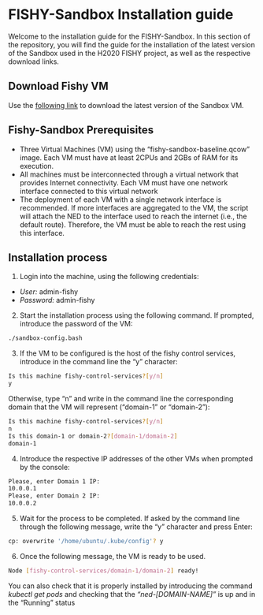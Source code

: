 # FISHY-Sandbox Installation guide

Welcome to the installation guide for the FISHY-Sandbox. In this section of the repository, you will find the guide for the installation of the latest version of the Sandbox used in the H2020 FISHY project, as well as the respective download links.

## Download Fishy VM

Use the [following link](http://www.it.uc3m.es/fvalera/fishy-sandbox-baseline-v0.qcow) to download the latest version of the Sandbox VM.

## Fishy-Sandbox Prerequisites

+ Three Virtual Machines (VM) using the “fishy-sandbox-baseline.qcow” image. Each VM must have at least 2CPUs and 2GBs of RAM for its execution.
+ All machines must be interconnected through a virtual network that provides Internet connectivity. Each VM must have one network interface connected to this virtual network
+ The deployment of each VM with a single network interface is recommended. If more interfaces are aggregated to the VM, the script will attach the NED to the interface used to reach the internet (i.e., the default route). Therefore, the VM must be able to reach the rest using this interface. 

## Installation process

1. Login into the machine, using the following credentials:
  * _User:_ admin-fishy 
  * _Password:_ admin-fishy
  
2. Start the installation process using the following command. If prompted, introduce the password of the VM:
```bash
./sandbox-config.bash
```
3. If the VM to be configured is the host of the fishy control services, introduce in the command line the “y” character:
```bash
Is this machine fishy-control-services?[y/n]
y
```
Otherwise, type “n” and write in the command line the corresponding domain that the VM will represent (“domain-1” or “domain-2”):
```bash
Is this machine fishy-control-services?[y/n]
n
Is this domain-1 or domain-2?[domain-1/domain-2]
domain-1
```
4. Introduce the respective IP addresses of the other VMs when prompted by the console:
```bash
Please, enter Domain 1 IP:
10.0.0.1
Please, enter Domain 2 IP:
10.0.0.2
```
5. Wait for the process to be completed. If asked by the command line through the following message, write the “y” character and press Enter:
```bash
cp: overwrite '/home/ubuntu/.kube/config'? y
```
6. Once the following message, the VM is ready to be used.
```bash
Node [fishy-control-services/domain-1/domain-2] ready!
```
You can also check that it is properly installed by introducing the command _kubectl get pods_ and checking that the _“ned-[DOMAIN-NAME]”_ is up and in the “Running” status

